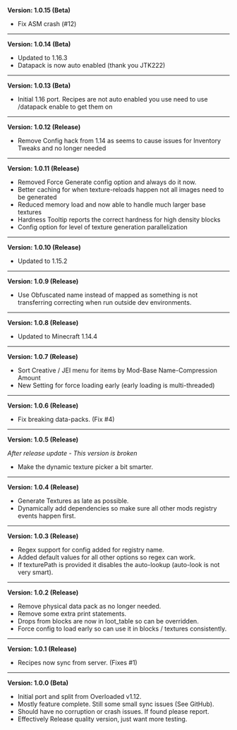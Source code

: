 **Version: 1.0.15 (Beta)**

* Fix ASM crash (#12)

-------------------------------------------------------------------

**Version: 1.0.14 (Beta)**

* Updated to 1.16.3
* Datapack is now auto enabled (thank you JTK222)

-------------------------------------------------------------------
**Version: 1.0.13 (Beta)**

* Initial 1.16 port. Recipes are not auto enabled you use need to use /datapack enable to get them on

-------------------------------------------------------------------
**Version: 1.0.12 (Release)**

* Remove Config hack from 1.14 as seems to cause issues for Inventory Tweaks and no longer needed

-------------------------------------------------------------------
**Version: 1.0.11 (Release)**

* Removed Force Generate config option and always do it now.
* Better caching for when texture-reloads happen not all images need to be generated
* Reduced memory load and now able to handle much larger base textures
* Hardness Tooltip reports the correct hardness for high density blocks
* Config option for level of texture generation parallelization 

-------------------------------------------------------------------
**Version: 1.0.10 (Release)**

* Updated to 1.15.2

-------------------------------------------------------------------
**Version: 1.0.9 (Release)**

* Use Obfuscated name instead of mapped as something is not transferring correcting when run outside dev environments.

-------------------------------------------------------------------
**Version: 1.0.8 (Release)**

* Updated to Minecraft 1.14.4

-------------------------------------------------------------------
**Version: 1.0.7 (Release)**

* Sort Creative / JEI menu for items by Mod-Base Name-Compression Amount
* New Setting for force loading early (early loading is multi-threaded)

-------------------------------------------------------------------
**Version: 1.0.6 (Release)**

* Fix breaking data-packs. (Fix #4)

-------------------------------------------------------------------
**Version: 1.0.5 (Release)**

*After release update - This version is broken*
* Make the dynamic texture picker a bit smarter.

-------------------------------------------------------------------
**Version: 1.0.4 (Release)**

* Generate Textures as late as possible.
* Dynamically add dependencies so make sure all other mods registry events happen first.

-------------------------------------------------------------------
**Version: 1.0.3 (Release)**

* Regex support for config added for registry name.
* Added default values for all other options so regex can work.
* If texturePath is provided it disables the auto-lookup (auto-look is not very smart).

-------------------------------------------------------------------
**Version: 1.0.2 (Release)**

* Remove physical data pack as no longer needed.
* Remove some extra print statements.
* Drops from blocks are now in loot_table so can be overridden.
* Force config to load early so can use it in blocks / textures consistently.

-------------------------------------------------------------------
**Version: 1.0.1 (Release)**

* Recipes now sync from server. (Fixes #1)

-------------------------------------------------------------------
**Version: 1.0.0 (Beta)**

* Initial port and split from Overloaded v1.12.
* Mostly feature complete. Still some small sync issues (See GitHub).
* Should have no corruption or crash issues. If found please report.
* Effectively Release quality version, just want more testing.